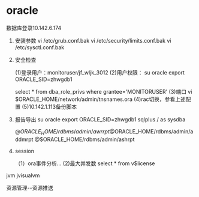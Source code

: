 # oracle
数据库登录10.142.6.174 
1. 安装参数
    vi /etc/grub.conf.bak
    vi /etc/security/limits.conf.bak
    vi /etc/sysctl.conf.bak
2. 安全检查

     (1)登录用户：monitoruser/jf_wljk_3012
     (2)用户权限：
     su oracle
     export ORACLE_SID=zhwgdb1

     select * from dba_role_privs where grantee='MONITORUSER'
     (3)端口
     vi $ORACLE_HOME/network/admin/tnsnames.ora
     (4)rac切换，参看上述配置
     (5)10.142.1.113备份脚本
     
3. 报告导出
    su oracle
    export ORACLE_SID=zhwgdb1
    sqlplus / as sysdba

    @$ORACLE_HOME/rdbms/admin/awrrpt
    @$ORACLE_HOME/rdbms/admin/addmrpt
    @$ORACLE_HOME/rdbms/admin/ashrpt


4. session

    （1）ora事件分析...
     (2)最大并发数
     select * from v$license


jvm
jvisualvm


资源管理--资源推送